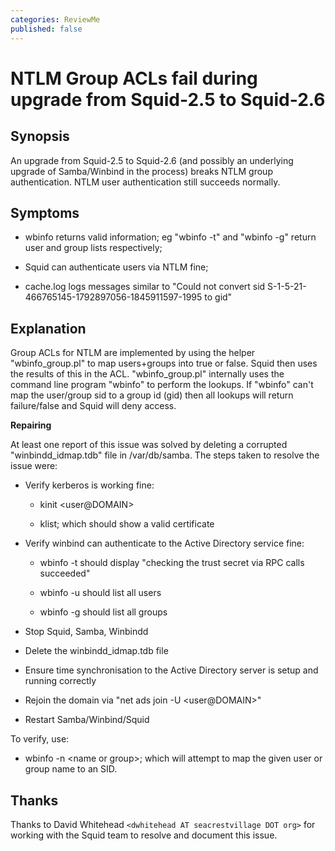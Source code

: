 ```yaml
---
categories: ReviewMe
published: false
---
```

# NTLM Group ACLs fail during upgrade from Squid-2.5 to Squid-2.6

## Synopsis

An upgrade from Squid-2.5 to Squid-2.6 (and possibly an underlying
upgrade of Samba/Winbind in the process) breaks NTLM group
authentication. NTLM user authentication still succeeds normally.

## Symptoms

  - wbinfo returns valid information; eg "wbinfo -t" and "wbinfo -g"
    return user and group lists respectively;

  - Squid can authenticate users via NTLM fine;

  - cache.log logs messages similar to "Could not convert sid
    S-1-5-21-466765145-1792897056-1845911597-1995 to gid"

## Explanation

Group ACLs for NTLM are implemented by using the helper
"wbinfo_group.pl" to map users+groups into true or false. Squid then
uses the results of this in the ACL. "wbinfo_group.pl" internally uses
the command line program "wbinfo" to perform the lookups. If "wbinfo"
can't map the user/group sid to a group id (gid) then all lookups will
return failure/false and Squid will deny access.

**Repairing**

At least one report of this issue was solved by deleting a corrupted
"winbindd_idmap.tdb" file in /var/db/samba. The steps taken to resolve
the issue were:

  - Verify kerberos is working fine:
    
      - kinit \<user@DOMAIN\>
    
      - klist; which should show a valid certificate

  - Verify winbind can authenticate to the Active Directory service
    fine:
    
      - wbinfo -t should display "checking the trust secret via RPC
        calls succeeded"
    
      - wbinfo -u should list all users
    
      - wbinfo -g should list all groups

  - Stop Squid, Samba, Winbindd

  - Delete the winbindd_idmap.tdb file

  - Ensure time synchronisation to the Active Directory server is setup
    and running correctly

  - Rejoin the domain via "net ads join -U \<user@DOMAIN\>"

  - Restart Samba/Winbind/Squid

To verify, use:

  - wbinfo -n \<name or group\>; which will attempt to map the given
    user or group name to an SID.

## Thanks

Thanks to David Whitehead `<dwhitehead AT seacrestvillage DOT org>` for
working with the Squid team to resolve and document this issue.


